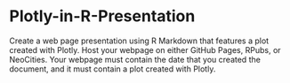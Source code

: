 # Plotly-in-R-Presentation

Create a web page presentation using R Markdown that features a plot created with Plotly. Host your webpage on either GitHub Pages, RPubs, or NeoCities. 
Your webpage must contain the date that you created the document, and it must contain a plot created with Plotly. 
